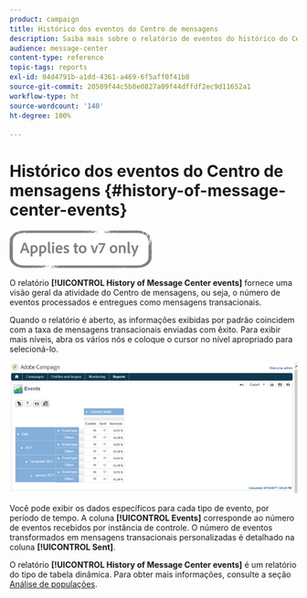 ```yaml
---
product: campaign
title: Histórico dos eventos do Centro de mensagens
description: Saiba mais sobre o relatório de eventos do histórico do Centro de mensagens.
audience: message-center
content-type: reference
topic-tags: reports
exl-id: 04d4791b-a1dd-4361-a469-6f5aff0f41b8
source-git-commit: 20509f44c5b8e0827a09f44dffdf2ec9d11652a1
workflow-type: ht
source-wordcount: '140'
ht-degree: 100%

---
```


# Histórico dos eventos do Centro de mensagens {#history-of-message-center-events}

![](../../assets/v7-only.svg)

O relatório **[!UICONTROL History of Message Center events]** fornece uma visão geral da atividade do Centro de mensagens, ou seja, o número de eventos processados e entregues como mensagens transacionais.

Quando o relatório é aberto, as informações exibidas por padrão coincidem com a taxa de mensagens transacionais enviadas com êxito. Para exibir mais níveis, abra os vários nós e coloque o cursor no nível apropriado para selecioná-lo.

![](assets/messagecenter_reporting_001.png)

Você pode exibir os dados específicos para cada tipo de evento, por período de tempo. A coluna **[!UICONTROL Events]** corresponde ao número de eventos recebidos por instância de controle. O número de eventos transformados em mensagens transacionais personalizadas é detalhado na coluna **[!UICONTROL Sent]**.

O relatório **[!UICONTROL History of Message Center events]** é um relatório do tipo de tabela dinâmica. Para obter mais informações, consulte a seção [Análise de populações](../../reporting/using/about-descriptive-analysis.md).
